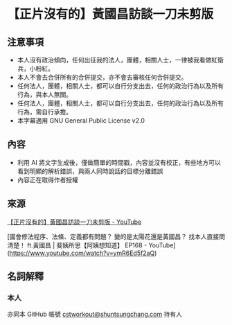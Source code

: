 # 【正片沒有的】黃國昌訪談一刀未剪版

## 注意事項
 - 本人沒有政治傾向，任何出征我的法人，團體，相關人士，一律被我看做紅衛兵，小粉紅。
 - 本人不會去合併所有的合併提交，亦不會去審核任何合併提交。
 - 任何法人，團體，相關人士，都可以自行分支出去，任何的政治行為以及所有行為，與本人無關。
 - 任何法人，團體，相關人士，都可以自行分支出去，任何的政治行為以及所有行為，需自行承擔。
 - 本字幕適用 GNU General Public License v2.0

## 內容
 - 利用 AI 將文字生成後，僅做簡單的時間戳，內容並沒有校正，有些地方可以看到明顯的解析錯誤，與兩人同時說話的目標分離錯誤
 - 內容正在取得作者授權


## 來源
[【正片沒有的】黃國昌訪談一刀未剪版 - YouTube](https://www.youtube.com/watch?v=yfwXL_sJTlI)

[國會修法程序、法條、定義都有問題？ 變的是太陽花還是黃國昌？ 找本人直接問清楚！ ft.黃國昌 | 斐姨所思【阿姨想知道】 EP168 - YouTube]
(https://www.youtube.com/watch?v=ymR6Ed5f2aQ)

## 名詞解釋
### 本人
亦同本 GitHub 帳號 cstworkout@shuntsungchang.com 持有人


